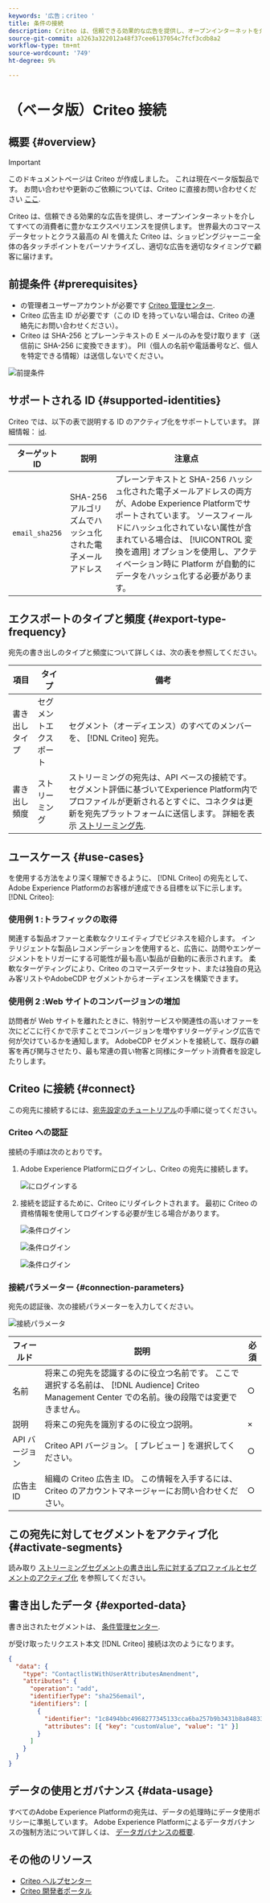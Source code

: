 ```yaml
---
keywords: '広告；criteo '
title: 条件の接続
description: Criteo は、信頼できる効果的な広告を提供し、オープンインターネットを介してすべての消費者に豊かなエクスペリエンスを提供します。 世界最大のコマースデータセットとクラス最高の AI を備えた Criteo は、ショッピングジャーニー全体の各タッチポイントをパーソナライズし、適切な広告を適切なタイミングで顧客に届けます。
source-git-commit: a3263a322012a48f37cee6137054c7fcf3cdb8a2
workflow-type: tm+mt
source-wordcount: '749'
ht-degree: 9%

---
```



# （ベータ版）Criteo 接続

## 概要 {#overview}

>[!IMPORTANT]
>
>このドキュメントページは Criteo が作成しました。 これは現在ベータ版製品です。 お問い合わせや更新のご依頼については、Criteo に直接お問い合わせください [ここ](mailto:criteoTechnicalPartnerships@criteo.com).

Criteo は、信頼できる効果的な広告を提供し、オープンインターネットを介してすべての消費者に豊かなエクスペリエンスを提供します。 世界最大のコマースデータセットとクラス最高の AI を備えた Criteo は、ショッピングジャーニー全体の各タッチポイントをパーソナライズし、適切な広告を適切なタイミングで顧客に届けます。

## 前提条件 {#prerequisites}

* の管理者ユーザーアカウントが必要です [Criteo 管理センター](https://marketing.criteo.com).
* Criteo 広告主 ID が必要です（この ID を持っていない場合は、Criteo の連絡先にお問い合わせください）。
* Criteo は SHA-256 とプレーンテキストの E メールのみを受け取ります（送信前に SHA-256 に変換できます）。 PII（個人の名前や電話番号など、個人を特定できる情報）は送信しないでください。

![前提条件](../../assets/catalog/advertising/criteo/prerequisites.png)

## サポートされる ID {#supported-identities}

Criteo では、以下の表で説明する ID のアクティブ化をサポートしています。 詳細情報： [id](https://experienceleague.adobe.com/docs/experience-platform/identity/namespaces.html?lang=ja#getting-started).

| ターゲット ID | 説明 | 注意点 |
| --- | --- | --- |
| `email_sha256` | SHA-256 アルゴリズムでハッシュ化された電子メールアドレス | プレーンテキストと SHA-256 ハッシュ化された電子メールアドレスの両方が、Adobe Experience Platformでサポートされています。 ソースフィールドにハッシュ化されていない属性が含まれている場合は、 [!UICONTROL 変換を適用] オプションを使用し、アクティベーション時に Platform が自動的にデータをハッシュ化する必要があります。 |

## エクスポートのタイプと頻度 {#export-type-frequency}

宛先の書き出しのタイプと頻度について詳しくは、次の表を参照してください。

| 項目 | タイプ | 備考 |
| --- | --- | --- |
| 書き出しタイプ | セグメントエクスポート | セグメント（オーディエンス）のすべてのメンバーを、 [!DNL Criteo] 宛先。 |
| 書き出し頻度 | ストリーミング | ストリーミングの宛先は、API ベースの接続です。 セグメント評価に基づいてExperience Platform内でプロファイルが更新されるとすぐに、コネクタは更新を宛先プラットフォームに送信します。 詳細を表示 [ストリーミング先](../../destination-types.md#streaming-destinations). |

## ユースケース {#use-cases}

を使用する方法をより深く理解できるように、 [!DNL Criteo] の宛先として、Adobe Experience Platformのお客様が達成できる目標を以下に示します。 [!DNL Criteo]:

### 使用例 1 :トラフィックの取得

関連する製品オファーと柔軟なクリエイティブでビジネスを紹介します。 インテリジェントな製品レコメンデーションを使用すると、広告に、訪問やエンゲージメントをトリガーにする可能性が最も高い製品が自動的に表示されます。 柔軟なターゲティングにより、Criteo のコマースデータセット、または独自の見込み客リストやAdobeCDP セグメントからオーディエンスを構築できます。

### 使用例 2 :Web サイトのコンバージョンの増加

訪問者が Web サイトを離れたときに、特別サービスや関連性の高いオファーを次にどこに行くかで示すことでコンバージョンを増やすリターゲティング広告で何が欠けているかを通知します。 AdobeCDP セグメントを接続して、既存の顧客を再び関与させたり、最も常連の買い物客と同様にターゲット消費者を設定したりします。

## Criteo に接続 {#connect}

この宛先に接続するには、[宛先設定のチュートリアル](../../ui/connect-destination.md)の手順に従ってください。

### Criteo への認証

接続の手順は次のとおりです。

1. Adobe Experience Platformにログインし、Criteo の宛先に接続します。

   ![にログインする](../../assets/catalog/advertising/criteo/connect-destination.png)

1. 接続を認証するために、Criteo にリダイレクトされます。 最初に Criteo の資格情報を使用してログインする必要が生じる場合があります。

   ![条件ログイン](../../assets/catalog/advertising/criteo/log-in-1.png)

   ![条件ログイン](../../assets/catalog/advertising/criteo/log-in-2.png)

   ![条件ログイン](../../assets/catalog/advertising/criteo/log-in-3.png)


### 接続パラメーター {#connection-parameters}

宛先の認証後、次の接続パラメーターを入力してください。

![接続パラメータ](../../assets/catalog/advertising/criteo/connection-parameters.png)

| フィールド | 説明 | 必須 |
| --- | --- | --- |
| 名前 | 将来この宛先を認識するのに役立つ名前です。 ここで選択する名前は、 [!DNL Audience] Criteo Management Center での名前。後の段階では変更できません。 | ○ |
| 説明 | 将来この宛先を識別するのに役立つ説明。 | × |
| API バージョン | Criteo API バージョン。 [ プレビュー ] を選択してください。 | ○ |
| 広告主 ID | 組織の Criteo 広告主 ID。 この情報を入手するには、Criteo のアカウントマネージャーにお問い合わせください。 | ○ |

## この宛先に対してセグメントをアクティブ化 {#activate-segments}

読み取り [ストリーミングセグメントの書き出し先に対するプロファイルとセグメントのアクティブ化](../../ui/activate-segment-streaming-destinations.md) を参照してください。

## 書き出したデータ {#exported-data}

書き出されたセグメントは、 [条件管理センター](https://marketing.criteo.com/audience-manager/dashboard).

が受け取ったリクエスト本文 [!DNL Criteo] 接続は次のようになります。

```json
{ 
  "data": { 
    "type": "ContactlistWithUserAttributesAmendment", 
    "attributes": { 
      "operation": "add", 
      "identifierType": "sha256email", 
      "identifiers": [ 
        { 
          "identifier": "1c8494bbc4968277345133cca6ba257b9b3431b8a84833a99613cf075a62a16d", 
          "attributes": [{ "key": "customValue", "value": "1" }] 
        } 
      ] 
    } 
  } 
} 
```

## データの使用とガバナンス {#data-usage}

すべてのAdobe Experience Platformの宛先は、データの処理時にデータ使用ポリシーに準拠しています。 Adobe Experience Platformによるデータガバナンスの強制方法について詳しくは、 [データガバナンスの概要](https://experienceleague.adobe.com/docs/experience-platform/data-governance/home.html?lang=en).

## その他のリソース

* [Criteo ヘルプセンター](https://help.criteo.com/kb/en)
* [Criteo 開発者ポータル](https://developers.criteo.com/marketing-solutions/v2022.04/reference/modifyaudienceuserswithattributes)
